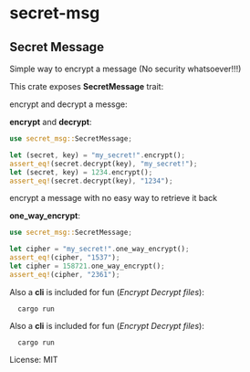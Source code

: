 # secret-msg

## Secret Message

Simple way to encrypt a message (No security whatsoever!!!)

This crate exposes **SecretMessage** trait:

encrypt and decrypt a messge:

**encrypt** and **decrypt**:

```rust
use secret_msg::SecretMessage;

let (secret, key) = "my_secret!".encrypt();
assert_eq!(secret.decrypt(key), "my_secret!");
let (secret, key) = 1234.encrypt();
assert_eq!(secret.decrypt(key), "1234");
```

encrypt a message with no easy way to retrieve it back

**one_way_encrypt**:

```rust
use secret_msg::SecretMessage;

let cipher = "my_secret!".one_way_encrypt();
assert_eq!(cipher, "1537");
let cipher = 158721.one_way_encrypt();
assert_eq!(cipher, "2361");
```

Also a **cli** is included for fun (*Encrypt Decrypt files*):
```shell
  cargo run
```

Also a **cli** is included for fun (*Encrypt Decrypt files*):
```shell
  cargo run 
```

License: MIT
